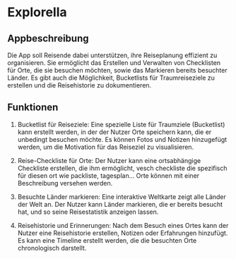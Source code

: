 # Explorella
## Appbeschreibung

Die App soll Reisende dabei unterstützen, ihre Reiseplanung effizient zu organisieren. Sie ermöglicht das Erstellen und Verwalten von Checklisten für Orte, die sie besuchen möchten, sowie das Markieren bereits besuchter Länder. Es gibt auch die Möglichkeit, Bucketlists für Traumreiseziele zu erstellen und die Reisehistorie zu dokumentieren. 

## Funktionen

1. Bucketlist für Reiseziele:
Eine spezielle Liste für Traumziele (Bucketlist) kann erstellt werden, in der der Nutzer Orte speichern kann, die er unbedingt besuchen möchte.
Es können Fotos und Notizen hinzugefügt werden, um die Motivation für das Reiseziel zu visualisieren.

2. Reise-Checkliste für Orte:
Der Nutzer kann eine ortsabhängige Checkliste erstellen, die ihm ermöglicht, vesch checkliste die spezifisch für diesen ort wie packliste, tagesplan...
Orte können mit einer Beschreibung versehen werden.

3. Besuchte Länder markieren:
Eine interaktive Weltkarte zeigt alle Länder der Welt an. Der Nutzer kann Länder markieren, die er bereits besucht hat, und so seine Reisestatistik anzeigen lassen.

4. Reisehistorie und Erinnerungen:
Nach dem Besuch eines Ortes kann der Nutzer eine Reisehistorie erstellen, Notizen oder Erfahrungen hinzufügt.
Es kann eine Timeline erstellt werden, die die besuchten Orte chronologisch darstellt.
